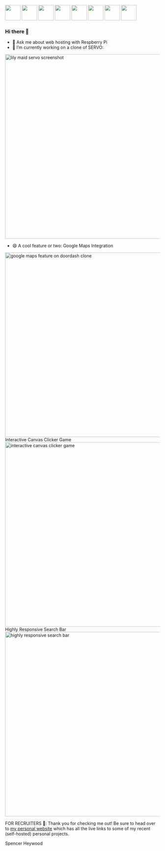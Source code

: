 <div id="header">
  <img src="https://cdn.jsdelivr.net/gh/devicons/devicon/icons/javascript/javascript-original.svg" width="50"/>
  <img src="https://cdn.jsdelivr.net/gh/devicons/devicon/icons/ruby/ruby-original.svg" width="50"/>
  <img src="https://cdn.jsdelivr.net/gh/devicons/devicon/icons/react/react-original.svg" width="50"/>
  <img src="https://cdn.jsdelivr.net/gh/devicons/devicon/icons/rails/rails-original-wordmark.svg" width="50"/>
  <img src="https://cdn.jsdelivr.net/gh/devicons/devicon/icons/raspberrypi/raspberrypi-original.svg" width="50"/>
  <img src="https://cdn.jsdelivr.net/gh/devicons/devicon/icons/html5/html5-original.svg" width="50"/>
  <img src="https://cdn.jsdelivr.net/gh/devicons/devicon/icons/css3/css3-original.svg" width="50"/>
  <img src="https://cdn.jsdelivr.net/gh/devicons/devicon/icons/nginx/nginx-original.svg" width="50"/>
</div>

### Hi there 👋

- 💬 Ask me about web hosting with Respberry Pi
- 🔭 I’m currently working on a clone of SERVO:
<img src="https://spencerheywood.com/images/misc/lilymaid-screenshot.png" alt="lily maid servo screenshot" width="600" height="auto">

- 😄 A cool feature or two: Google Maps Integration
<img src="https://spencerheywood.com/images/dash_door/dashdoor_screenshot.png" alt="google maps feature on doordash clone" width="600" height="auto">
Interactive Canvas Clicker Game
<img src="https://spencerheywood.com/images/misc/nugget_rush_screenshot.png" alt="interactive canvas clicker game" width="600" height="auto">
Highly Responsive Search Bar
<img src="https://spencerheywood.com/images/misc/home_keeper_screenshot.png" alt="highly responsive search bar" width="600" height="auto">

FOR RECRUITERS 💪:
Thank you for checking me out! Be sure to head over to [my personal website](https://spencerheywood.com/) which has all the live links to some of my recent (self-hosted) personal projects.

Spencer Heywood
<!--
**heyspence/heyspence** is a ✨ _special_ ✨ repository because its `README.md` (this file) appears on your GitHub profile.

Here are some ideas to get you started:

- 🔭 I’m currently working on ...
- 🌱 I’m currently learning ...
- 👯 I’m looking to collaborate on ...
- 🤔 I’m looking for help with ...
- 💬 Ask me about ...
- 📫 How to reach me: ...
- 😄 Pronouns: ...
- ⚡ Fun fact: ...
-->
